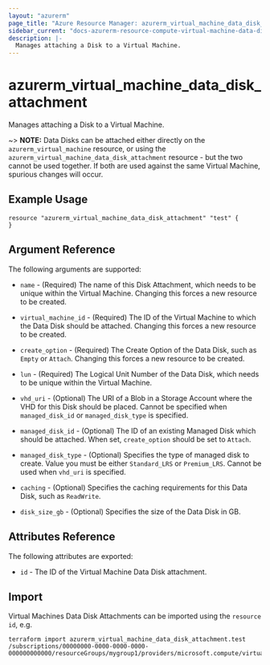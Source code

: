 ```yaml
---
layout: "azurerm"
page_title: "Azure Resource Manager: azurerm_virtual_machine_data_disk_attachment"
sidebar_current: "docs-azurerm-resource-compute-virtual-machine-data-disk-attachment"
description: |-
  Manages attaching a Disk to a Virtual Machine.
---
```


# azurerm_virtual_machine_data_disk_attachment

Manages attaching a Disk to a Virtual Machine.

~> **NOTE:** Data Disks can be attached either directly on the `azurerm_virtual_machine` resource, or using the `azurerm_virtual_machine_data_disk_attachment` resource - but the two cannot be used together. If both are used against the same Virtual Machine, spurious changes will occur.

## Example Usage

```hcl
resource "azurerm_virtual_machine_data_disk_attachment" "test" {
}
```

## Argument Reference

The following arguments are supported:

* `name` - (Required) The name of this Disk Attachment, which needs to be unique within the Virtual Machine. Changing this forces a new resource to be created.

* `virtual_machine_id` - (Required) The ID of the Virtual Machine to which the Data Disk should be attached. Changing this forces a new resource to be created.

* `create_option` - (Required) The Create Option of the Data Disk, such as `Empty` or `Attach`. Changing this forces a new resource to be created.

* `lun` - (Required) The Logical Unit Number of the Data Disk, which needs to be unique within the Virtual Machine.

* `vhd_uri` - (Optional) The URI of a Blob in a Storage Account where the VHD for this Disk should be placed. Cannot be specified when `managed_disk_id` or `managed_disk_type` is specified.

* `managed_disk_id` - (Optional) The ID of an existing Managed Disk which should be attached. When set, `create_option` should be set to `Attach`.

* `managed_disk_type` - (Optional) Specifies the type of managed disk to create. Value you must be either `Standard_LRS` or `Premium_LRS`. Cannot be used when `vhd_uri` is specified.

* `caching` - (Optional) Specifies the caching requirements for this Data Disk, such as `ReadWrite`.

* `disk_size_gb` - (Optional) Specifies the size of the Data Disk in GB.

## Attributes Reference

The following attributes are exported:

* `id` - The ID of the Virtual Machine Data Disk attachment.

## Import

Virtual Machines Data Disk Attachments can be imported using the `resource id`, e.g.

```hcl
terraform import azurerm_virtual_machine_data_disk_attachment.test /subscriptions/00000000-0000-0000-0000-000000000000/resourceGroups/mygroup1/providers/microsoft.compute/virtualMachines/machine1/dataDisks/disk1
```
